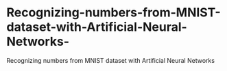 # Recognizing-numbers-from-MNIST-dataset-with-Artificial-Neural-Networks-
Recognizing numbers from MNIST dataset with Artificial Neural Networks 
